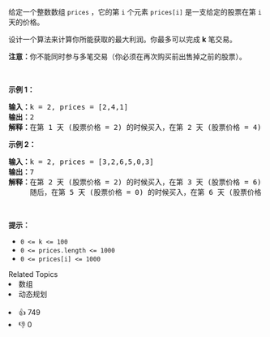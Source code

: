 <p>给定一个整数数组 <code>prices</code> ，它的第<em> </em><code>i</code> 个元素 <code>prices[i]</code> 是一支给定的股票在第 <code>i</code><em> </em>天的价格。</p>

<p>设计一个算法来计算你所能获取的最大利润。你最多可以完成 <strong>k</strong> 笔交易。</p>

<p><strong>注意：</strong>你不能同时参与多笔交易（你必须在再次购买前出售掉之前的股票）。</p>

<p> </p>

<p><strong>示例 1：</strong></p>

<pre>
<strong>输入：</strong>k = 2, prices = [2,4,1]
<strong>输出：</strong>2
<strong>解释：</strong>在第 1 天 (股票价格 = 2) 的时候买入，在第 2 天 (股票价格 = 4) 的时候卖出，这笔交易所能获得利润 = 4-2 = 2 。</pre>

<p><strong>示例 2：</strong></p>

<pre>
<strong>输入：</strong>k = 2, prices = [3,2,6,5,0,3]
<strong>输出：</strong>7
<strong>解释：</strong>在第 2 天 (股票价格 = 2) 的时候买入，在第 3 天 (股票价格 = 6) 的时候卖出, 这笔交易所能获得利润 = 6-2 = 4 。
     随后，在第 5 天 (股票价格 = 0) 的时候买入，在第 6 天 (股票价格 = 3) 的时候卖出, 这笔交易所能获得利润 = 3-0 = 3 。</pre>

<p> </p>

<p><strong>提示：</strong></p>

<ul>
	<li><code>0 <= k <= 100</code></li>
	<li><code>0 <= prices.length <= 1000</code></li>
	<li><code>0 <= prices[i] <= 1000</code></li>
</ul>
<div><div>Related Topics</div><div><li>数组</li><li>动态规划</li></div></div><br><div><li>👍 749</li><li>👎 0</li></div>